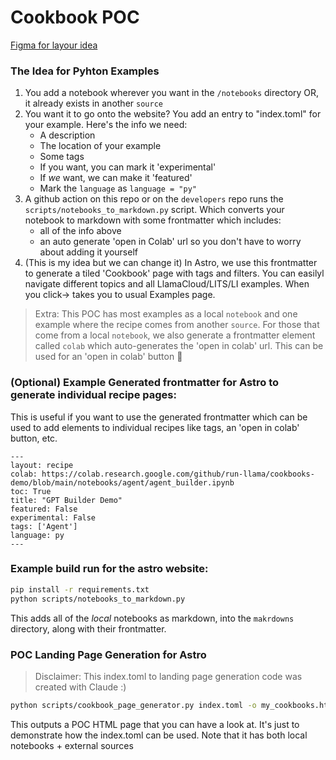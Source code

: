 # Cookbook POC

[Figma for layour idea](https://www.figma.com/design/fg6gUUVz4Xwm0x8t8FtDq6/Cookbook-POC?node-id=2-2&t=ghUwBsQb9AiQdYCf-1)

### The Idea for Pyhton Examples


1. You add a notebook wherever you want in the `/notebooks` directory OR, it already exists in another `source`
2. You want it to go onto the website? You add an entry to "index.toml" for your example. Here's the info we need:
    - A description
    - The location of your example
    - Some tags 
    - If you want, you can mark it 'experimental'
    - If _we_ want, we can make it 'featured'
    - Mark the `language` as `language = "py"`
3. A github action on this repo or on the `developers` repo runs the `scripts/notebooks_to_markdown.py` script. Which converts your notebook to markdown with some frontmatter which includes:
    - all of the info above
    - an auto generate 'open in Colab' url so you don't have to worry about adding it yourself
4. (This is my idea but we can change it) In Astro, we use this frontmatter to generate a tiled 'Cookbook' page with tags and filters. You can easilyl navigate different topics and all LlamaCloud/LITS/LI examples. When you click-> takes you to usual Examples page.

> Extra: This POC has most examples as a local `notebook` and one example where the recipe comes from another `source`. For those that come from a local `notebook`, we also generate a frontmatter element called `colab` which auto-generates the 'open in colab' url. This can be used for an 'open in colab' button 🚀

### (Optional) Example Generated frontmatter for Astro to generate individual recipe pages:
This is useful if you want to use the generated frontmatter which can be used to add elements to individual recipes like tags, an 'open in colab' button, etc.

```
---
layout: recipe
colab: https://colab.research.google.com/github/run-llama/cookbooks-demo/blob/main/notebooks/agent/agent_builder.ipynb
toc: True
title: "GPT Builder Demo"
featured: False
experimental: False
tags: ['Agent']
language: py
---
```
### Example build run for the astro website:

```bash
pip install -r requirements.txt
python scripts/notebooks_to_markdown.py
```

This adds all of the _local_ notebooks as markdown, into the `makrdowns` directory, along with their frontmatter.


### POC Landing Page Generation for Astro

> Disclaimer: This index.toml to landing page generation code was created with Claude :) 

```bash
python scripts/cookbook_page_generator.py index.toml -o my_cookbooks.html
```
This outputs a POC HTML page that you can have a look at. It's just to demonstrate how the index.toml can be used. 
Note that it has both local notebooks + external sources